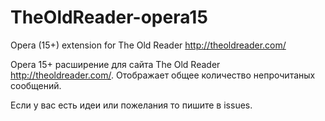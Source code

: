 TheOldReader-opera15
====================

Opera (15+) extension for The Old Reader  http://theoldreader.com/


Opera 15+ расширение для сайта The Old Reader  http://theoldreader.com/.
Отображает общее количество непрочитаных сообщений.

Если у вас есть идеи или пожелания то пишите в issues.
